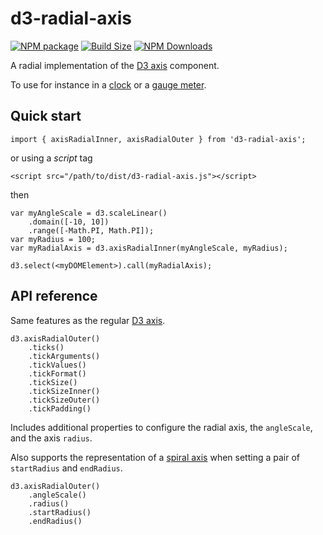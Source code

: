 d3-radial-axis
==============

[![NPM package][npm-img]][npm-url]
[![Build Size][build-size-img]][build-size-url]
[![NPM Downloads][npm-downloads-img]][npm-downloads-url]

A radial implementation of the [D3 axis](https://github.com/d3/d3-axis) component.

To use for instance in a [clock](https://observablehq.com/@vasturiano/analog-clock) or a [gauge meter](https://observablehq.com/@vasturiano/gauge-meter).

## Quick start

```
import { axisRadialInner, axisRadialOuter } from 'd3-radial-axis';
```
or using a *script* tag
```
<script src="/path/to/dist/d3-radial-axis.js"></script>
```
then
```
var myAngleScale = d3.scaleLinear()
    .domain([-10, 10])
    .range([-Math.PI, Math.PI]);
var myRadius = 100;
var myRadialAxis = d3.axisRadialInner(myAngleScale, myRadius);

d3.select(<myDOMElement>).call(myRadialAxis);
```

## API reference

Same features as the regular [D3 axis](https://github.com/d3/d3-axis#api-reference).

```
d3.axisRadialOuter()
    .ticks()
    .tickArguments()
    .tickValues()
    .tickFormat()
    .tickSize()
    .tickSizeInner()
    .tickSizeOuter()
    .tickPadding()
```

Includes additional properties to configure the radial axis, the `angleScale`, and the axis `radius`.

Also supports the representation of a [spiral axis](https://vasturiano.github.io/d3-radial-axis/example/spiral-axis.html) when setting a pair of `startRadius` and `endRadius`.

```
d3.axisRadialOuter()
    .angleScale()
    .radius()
    .startRadius()
    .endRadius()
```

[npm-img]: https://img.shields.io/npm/v/d3-radial-axis.svg
[npm-url]: https://npmjs.org/package/d3-radial-axis
[build-size-img]: https://img.shields.io/bundlephobia/minzip/d3-radial-axis.svg
[build-size-url]: https://bundlephobia.com/result?p=d3-radial-axis
[npm-downloads-img]: https://img.shields.io/npm/dt/d3-radial-axis
[npm-downloads-url]: https://www.npmtrends.com/d3-radial-axis
